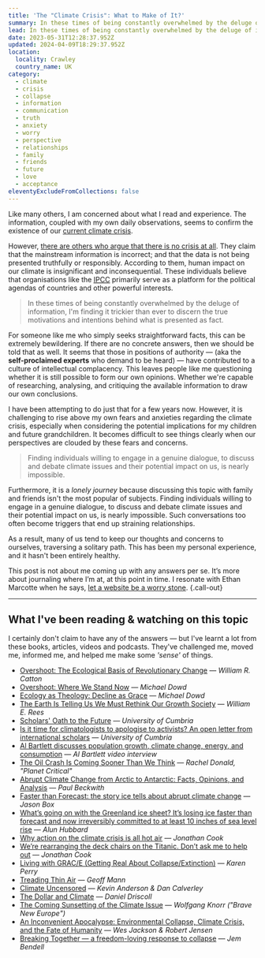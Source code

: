 ```yaml
---
title: 'The "Climate Crisis": What to Make of It?'
summary: In these times of being constantly overwhelmed by the deluge of information, I'm finding it trickier than ever to discern the true motivations and intentions behind what is presented as fact, with one such topic being the "climate crisis."
lead: In these times of being constantly overwhelmed by the deluge of information, I'm finding it trickier than ever to discern the true motivations and intentions behind what is presented as fact, with one such topic being the "<strong>climate crisis</strong>."
date: 2023-05-31T12:28:37.952Z
updated: 2024-04-09T18:29:37.952Z
location:
  locality: Crawley
  country_name: UK
category:
  - climate
  - crisis
  - collapse
  - information
  - communication
  - truth
  - anxiety
  - worry
  - perspective
  - relationships
  - family
  - friends
  - future
  - love
  - acceptance
eleventyExcludeFromCollections: false
---
```


Like many others, I am concerned about what I read and experience. The information, coupled with my own daily observations, seems to confirm the existence of our [current climate crisis](https://climate.nasa.gov/).

However, [there are others who argue that there is no crisis at all](https://www.aei.org/carpe-diem/there-is-no-climate-emergency-say-500-experts-in-letter-to-the-united-nations/). They claim that the mainstream information is incorrect; and that the data is not being presented truthfully or responsibly. According to them, human impact on our climate is insignificant and inconsequential. These individuals believe that organisations like the <abbr title="The Intergovernmental Panel on Climate Change.">[IPCC](https://www.ipcc.ch/)</abbr> primarily serve as a platform for the political agendas of countries and other powerful interests.

> In these times of being constantly overwhelmed by the deluge of information, I'm finding it trickier than ever to discern the true motivations and intentions behind what is presented as fact.

For someone like me who simply seeks straightforward facts, this can be extremely bewildering. If there are no concrete answers, then we should be told that as well. It seems that those in positions of authority — (aka the **self-proclaimed experts** who demand to be heard) — have contributed to a culture of intellectual complacency. This leaves people like me questioning whether it is still possible to form our own opinions. Whether we're capable of researching, analysing, and critiquing the available information to draw our own conclusions.

I have been attempting to do just that for a few years now. However, it is challenging to rise above my own fears and anxieties regarding the climate crisis, especially when considering the potential implications for my children and future grandchildren. It becomes difficult to see things clearly when our perspectives are clouded by these fears and concerns.

> Finding individuals willing to engage in a genuine dialogue, to discuss and debate climate issues and their potential impact on us, is nearly impossible.

Furthermore, it is a *lonely journey* because discussing this topic with family and friends isn't the most popular of subjects. Finding individuals willing to engage in a genuine dialogue, to discuss and debate climate issues and their potential impact on us, is nearly impossible. Such conversations too often become triggers that end up straining relationships.

As a result, many of us tend to keep our thoughts and concerns to ourselves, traversing a solitary path. This has been my personal experience, and it hasn't been entirely healthy.

This post is not about me coming up with any answers per se. It’s more about journaling where I’m at, at this point in time. I resonate with Ethan Marcotte when he says, [let a website be a worry stone](https://ethanmarcotte.com/wrote/let-a-website-be-a-worry-stone/). {.call-out}

***

## What I've been reading & watching on this topic

I certainly don't claim to have any of the answers &mdash; but I've learnt a lot from these books, articles, videos and podcasts. They've challenged me, moved me, informed me, and helped me make some *'sense'* of things.

* [Overshoot: The Ecological Basis of Revolutionary Change](https://www.goodreads.com/en/book/show/319810.Overshoot) &mdash; *William R. Catton*
* [Overshoot: Where We Stand Now](https://howtosavetheworld.ca/2021/09/21/overshoot-where-we-stand-now-guest-post-by-michael-dowd/) &mdash; *Michael Dowd*
* [Ecology as Theology: Decline as Grace](https://youtu.be/SQYrkhAuJH0) &mdash; *Michael Dowd*
* [The Earth Is Telling Us We Must Rethink Our Growth Society](https://thetyee.ca/Analysis/2020/04/06/The-Earth-Is-Telling-Us-We-Must-Rethink-Our-Growth-Society/) &mdash; *William E. Rees*
* [Scholars' Oath to the Future](http://iflas.blogspot.com/2022/11/scholars-oath-to-future.html) &mdash; *University of Cumbria*
* [Is it time for climatologists to apologise to activists? An open letter from international scholars](https://iflas.blogspot.com/2023/10/apologize.html) &mdash; *University of Cumbria*
* [Al Bartlett discusses population growth, climate change, energy, and consumption](https://youtu.be/F8ZJCtL6bPs) &mdash; *Al Bartlett video interview*
* [The Oil Crash Is Coming Sooner Than We Think](https://www.planetcritical.com/p/the-oil-crash-is-coming-sooner-than) &mdash; *Rachel Donald, "Planet Critical"*
* [Abrupt Climate Change from Arctic to Antarctic: Facts, Opinions, and Analysis](https://paulbeckwith.net/) &mdash; *Paul Beckwith*
* [Faster than Forecast: the story ice tells about abrupt climate change](https://www.sila.cool/book-faster-than-forecast/) — *Jason Box*
* [What’s going on with the Greenland ice sheet? It’s losing ice faster than forecast and now irreversibly committed to at least 10 inches of sea level rise](https://theconversation.com/whats-going-on-with-the-greenland-ice-sheet-its-losing-ice-faster-than-forecast-and-now-irreversibly-committed-to-at-least-10-inches-of-sea-level-rise-185590) &mdash; *Alun Hubbard*
* [Why action on the climate crisis is all hot air](https://jonathancook.substack.com/p/why-action-on-the-climate-crisis) &mdash; *Jonathan Cook*
* [We’re rearranging the deck chairs on the Titanic. Don’t ask me to help out](https://www.jonathan-cook.net/blog/2023-09-10/rearranging-deck-chairs-titanic/) &mdash; *Jonathan Cook*
* [Living with GRAC/E (Getting Real About Collapse/Extinction)](https://chickenfoot.substack.com/) &mdash; *Karen Perry*
* [Treading Thin Air](https://www.lrb.co.uk/the-paper/v45/n17/geoff-mann/treading-thin-air) &mdash; *Geoff Mann*
* [Climate Uncensored](https://climateuncensored.com/) &mdash; *Kevin Anderson & Dan Calverley*
* [The Dollar and Climate](https://www.phenomenalworld.org/analysis/the-dollar-and-climate/) &mdash; *Daniel Driscoll*
* [The Coming Sunsetting of the Climate Issue](https://braveneweurope.com/wolfgang-knorr-the-coming-sunsetting-of-the-climate-issue) — *Wolfgang Knorr ("Brave New Europe")*
* [An Inconvenient Apocalypse: Environmental Collapse, Climate Crisis, and the Fate of Humanity](https://robertwjensen.org/books/an-inconvenient-apocalypse/) &mdash; *Wes Jackson & Robert Jensen*
* [Breaking Together — a freedom-loving response to collapse](https://jembendell.com/2023/04/08/breaking-together-a-freedom-loving-response-to-collapse/) &mdash; *Jem Bendell*
